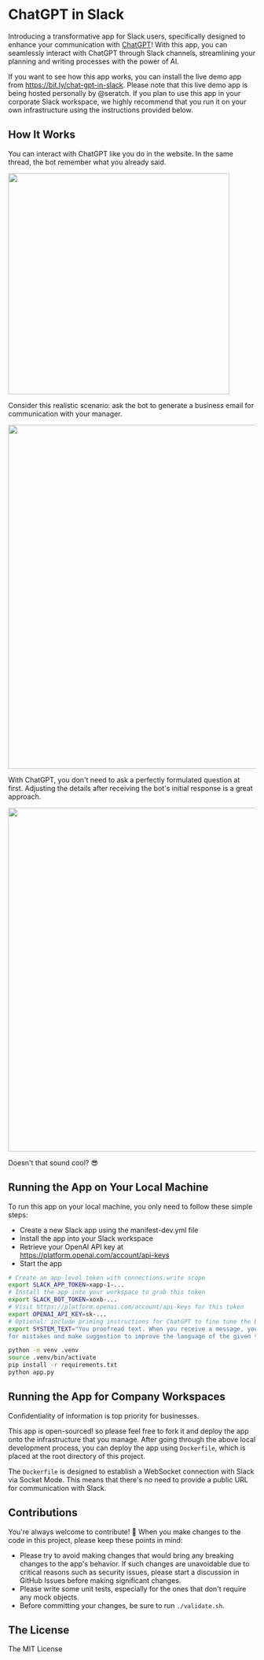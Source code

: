 # ChatGPT in Slack

Introducing a transformative app for Slack users, specifically designed to enhance your communication with [ChatGPT](https://openai.com/blog/chatgpt)!
With this app, you can seamlessly interact with ChatGPT through Slack channels, streamlining your planning and writing processes with the power of AI.

If you want to see how this app works, you can install the live demo app from https://bit.ly/chat-gpt-in-slack.
Please note that this live demo app is being hosted personally by @seratch.
If you plan to use this app in your corporate Slack workspace, we highly recommend that you run it on your own infrastructure using the instructions provided below.

## How It Works

You can interact with ChatGPT like you do in the website. In the same thread, the bot remember what you already said.

<img src="https://user-images.githubusercontent.com/19658/222405498-867f5002-c8ba-4dc9-bd86-fddc5192070c.gif" width=450 />

Consider this realistic scenario: ask the bot to generate a business email for communication with your manager.

<img width="700" src="https://user-images.githubusercontent.com/19658/222609940-eb581361-eeea-441a-a300-96ecdbc23d0b.png">

With ChatGPT, you don't need to ask a perfectly formulated question at first. Adjusting the details after receiving the bot's initial response is a great approach.

<img width="700" src="https://user-images.githubusercontent.com/19658/222609947-b99ace0d-4c90-4265-940d-3fc373429b80.png">

Doesn't that sound cool? 😎

## Running the App on Your Local Machine

To run this app on your local machine, you only need to follow these simple steps:

* Create a new Slack app using the manifest-dev.yml file
* Install the app into your Slack workspace
* Retrieve your OpenAI API key at https://platform.openai.com/account/api-keys
* Start the app

```bash
# Create an app-level token with connections:write scope
export SLACK_APP_TOKEN=xapp-1-...
# Install the app into your workspace to grab this token
export SLACK_BOT_TOKEN=xoxb-...
# Visit https://platform.openai.com/account/api-keys for this token
export OPENAI_API_KEY=sk-...
# Optional: include priming instructions for ChatGPT to fine tune the bot purpose
export SYSTEM_TEXT="You proofread text. When you receive a message, you will check
for mistakes and make suggestion to improve the language of the given text"

python -m venv .venv
source .venv/bin/activate
pip install -r requirements.txt
python app.py
```

## Running the App for Company Workspaces

Confidentiality of information is top priority for businesses.

This app is open-sourced! so please feel free to fork it and deploy the app onto the infrastructure that you manage.
After going through the above local development process, you can deploy the app using `Dockerfile`, which is placed at the root directory of this project.

The `Dockerfile` is designed to establish a WebSocket connection with Slack via Socket Mode.
This means that there's no need to provide a public URL for communication with Slack.

## Contributions

You're always welcome to contribute! :raised_hands:
When you make changes to the code in this project, please keep these points in mind:
- Please try to avoid making changes that would bring any breaking changes to the app's behavior. If such changes are unavoidable due to critical reasons such as security issues, please start a discussion in GitHub Issues before making significant changes.
- Please write some unit tests, especially for the ones that don't require any mock objects.
- Before committing your changes, be sure to run `./validate.sh`.

## The License

The MIT License
